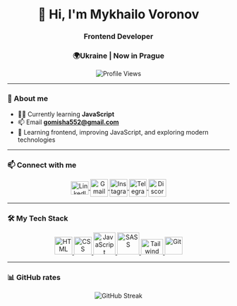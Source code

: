 <!--test-->
<h1 align="center">👋 Hi, I'm Mykhailo Voronov</h1>
<h3 align="center">Frontend Developer</h3>
<h3 align="center">🌍Ukraine | Now in Prague</h3>

<p align="center">
  <img src="https://komarev.com/ghpvc/?username=Melorenzz&label=Profile%20Views&color=007bff&style=for-the-badge" alt="Profile Views"/>
</p>

---

### 🚀 About me

- 🧑‍💻 Currently learning **JavaScript**
- 📫 Email **gomisha552@gmail.com**
- 🌱 Learning frontend, improving JavaScript, and exploring modern technologies

---

### 📫 Connect with me

<p align="center">
  <a href="https://www.linkedin.com/in/mykhailo-voronov-3630a7356/" target="blank">
    <img align="center" src="https://static.vecteezy.com/system/resources/previews/018/930/480/non_2x/linkedin-logo-linkedin-icon-transparent-free-png.png" alt="LinkedIn" height="30" width="40" />
  </a>
  <a href="mailto:gomisha552@gmail.com" target="blank">
    <img align="center" src="https://static.vecteezy.com/system/resources/previews/016/716/465/non_2x/gmail-icon-free-png.png" alt="Gmail" height="40" width="40" />
  </a>
  <a href="https://www.instagram.com/melorenz_" target="blank">
    <img align="center" src="https://upload.wikimedia.org/wikipedia/commons/a/a5/Instagram_icon.png" alt="Instagram" height="40" width="40" />
  </a>
  <a href="https://t.me/Username37895" target="blank">
    <img align="center" src="https://upload.wikimedia.org/wikipedia/commons/8/82/Telegram_logo.svg" alt="Telegram" height="40" width="40" />
  </a>
  <a href="https://discord.gg/9nXRwysqVw" target="blank">
    <img align="center" src="https://i.ibb.co/6RNqyQCQ/discord-round-color-icon.png" alt="Discord" height="40" width="40" />
  </a>
</p>


---

### 🛠️ My Tech Stack

<p align="center">
  <a href="https://developer.mozilla.org/en-US/docs/Web/HTML" target="_blank">
    <img src="https://static-00.iconduck.com/assets.00/html-5-icon-726x1024-evem6gg5.png" alt="HTML" width="40" />
  </a>
  <a href="https://developer.mozilla.org/en-US/docs/Web/CSS" target="_blank">
    <img src="https://static-00.iconduck.com/assets.00/css-3-icon-726x1024-610441pl.png" alt="CSS" width="40" />
  </a>
  <a href="https://developer.mozilla.org/en-US/docs/Web/JavaScript" target="_blank">
    <img src="https://img.icons8.com/color/512/javascript.png" alt="JavaScript" width="50" height="50" />
  </a>
  <a href="https://sass-lang.com/" target="_blank">
    <img src="https://img.icons8.com/color/512/sass.png" alt="SASS" width="50" />
  </a>
  <a href="https://tailwindcss.com/" target="_blank">
    <img src="https://static-00.iconduck.com/assets.00/tailwind-css-icon-2048x1229-u8dzt4uh.png" alt="Tailwind" width="50" height='35' />
  </a>
  <a href="https://git-scm.com/" target="_blank">
    <img src="https://upload.wikimedia.org/wikipedia/commons/thumb/3/3f/Git_icon.svg/2048px-Git_icon.svg.png" alt="Git" width="40"  />
  </a>
</p>


---

### 📊 GitHub rates

<p align="center">
  <img src="https://github-readme-streak-stats.herokuapp.com/?user=Melorenzz&hide_border=true&theme=tokyonight" alt="GitHub Streak">
</p>
